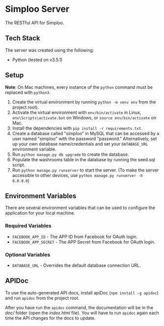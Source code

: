 # Simploo Server

The RESTful API for Simploo.

## Tech Stack

The server was created using the following:

- Python (tested on v3.5.1)

## Setup

**Note**: On Mac machines, every instance of the `python` command must be replaced with `python3`.

1. Create the virtual environment by running `python -m venv env` from the project root).
2. Activate the virtual environment with `env/bin/activate` in Linux,  `env\Scripts\activate.bat` on Windows, or `source env/bin/activate` on Mac.
3. Install the dependencies with `pip install -r requirements.txt`.
4. Create a database called "simploo" in MySQL that can be accessed by a user named "simploo" with the password "password." Alternatively, set up your own database name/credentials and set your `DATABASE_URL` environment variable.
5. Run `python manage.py db upgrade` to create the database.
6. Populate the washrooms table in the database by running the seed.sql script.
7. Run `python manage.py runserver` to start the server. (To make the server accessible to other devices, use `python manage.py runserver -h 0.0.0.0`)

## Environment Variables

There are several environment variables that can be used to configure the application for your local machine.

### Required Variables

- `FACEBOOK_APP_ID` - The APP ID from Facebook for OAuth login.
- `FACEBOOK_APP_SECRET` - The APP Secret from Facebook for OAuth login.

### Optional Variables

- `DATABASE_URL` - Overrides the default database connection URL.

## APIDoc

To use the auto-generated API docs, install apiDoc (`npm install -g apidoc`) and run `apidoc` from the project root.

After you have run the `apidoc` command, the documentation will be in the _doc/_ folder (open the _index.html_ file). You will have to run `apidoc` again each time the API changes for the docs to update.
